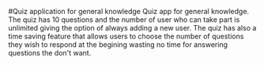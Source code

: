 #Quiz application for general knowledge
Quiz app for general knowledge. The quiz has 10 questions and the number of user who can take part is unlimited giving the option of always adding a new user.
The quiz has also a time saving feature that allows users to choose the number of questions they wish to respond at the begining wasting no time for answering questions the don't want.
